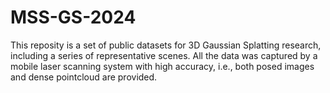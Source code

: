 # MSS-GS-2024
This reposity is a set of public datasets for 3D Gaussian Splatting research, including a series of representative scenes. All the data was captured by a mobile laser scanning system with high accuracy, i.e., both posed images and dense pointcloud are provided.
